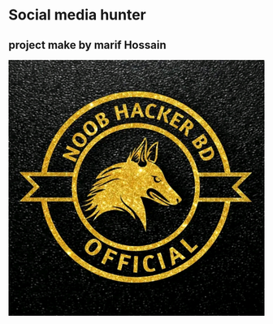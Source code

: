 

<!DOCTYPE html>

<html lang="en">

<head>

  <meta charset="UTF-8">

  <meta name="viewport" content="width=device-width, initial-scale=1.0">

  <meta http-equiv="X-UA-Compatible" content="ie=edge">

  <title>Document</title>

</head>

<body>

  

  <h1>Social media hunter</h1>

  

  

  <h2>project make by marif Hossain</h2>

  

  

  <img style="width= 100%;" src="Imgg/1662749476812.jpg" alt="pic" />

  

  

</body>

</html>
